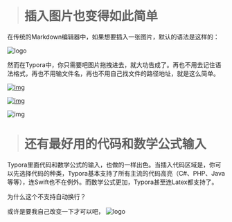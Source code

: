 > # 插入图片也变得如此简单

在传统的Markdown编辑器中，如果想要插入一张图片，默认的语法是这样的：

![logo](http://typora.io/img/favicon-128.png)

然而在Typora中，你只需要吧图片拖拽进去，就大功告成了。再也不用去记住语法格式，再也不用输文件名，再也不用自己找文件的路径地址，就是这么简单。

[![img](http://cdn.sspai.com/attachment/thumbnail/2015/07/18/aef112d9cd8da3f3333fb3d80bb1bba9413c1_mw_800_wm_1_wmp_3.jpg)](http://cdn.sspai.com/attachment/thumbnail/2015/07/18/aef112d9cd8da3f3333fb3d80bb1bba9413c1_mw_800_wm_1_wmp_3.jpg)

[![img](http://cdn.sspai.com/attachment/thumbnail/2015/07/18/87c7119c71786b6e20960b085846e6fc413c0_mw_800_wm_1_wmp_3.jpg)](http://cdn.sspai.com/attachment/thumbnail/2015/07/18/87c7119c71786b6e20960b085846e6fc413c0_mw_800_wm_1_wmp_3.jpg)



![img](http://cdn.sspai.com/attachment/thumbnail/2015/07/18/87c7119c71786b6e20960b085846e6fc413c0_mw_800_wm_1_wmp_3.jpg)

> # 还有最好用的代码和数学公式输入

Typora里面代码和数学公式的输入，也做的一样出色。当插入代码区域是，你可以先选择代码的种类，Typora基本支持了所有主流的代码高亮（C#、PHP、Java等等），连Swift也不在例外。而数学公式更加，Typora甚至连Latex都支持了。


为什么这个不支持自动换行？

或许是要我自己改变一下才可以吧，
![logo](8.png)